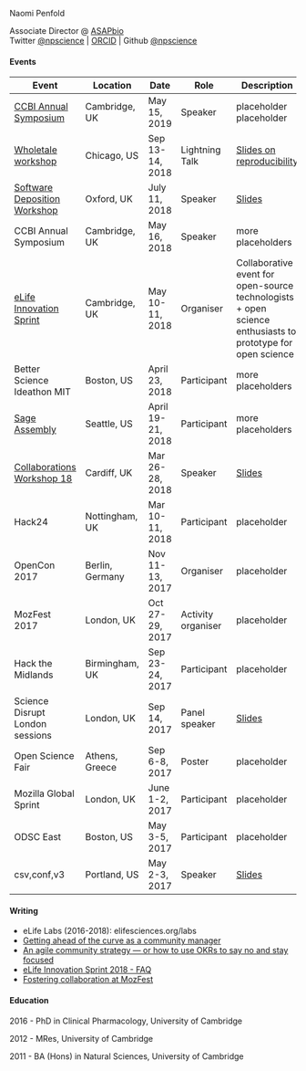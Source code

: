 Naomi Penfold

Associate Director @ [ASAPbio](https://asapbio.org)  
Twitter [@npscience](https://twitter.org/npscience) | [ORCID](http://orcid.org/0000-0003-0568-1194) | Github [@npscience](https://github.com/npscience) 

#### Events
Event | Location | Date | Role | Description
-------- | ------ | ---- | ---- | ----------------------
[CCBI Annual Symposium](https://www.eventbrite.co.uk/e/ccbi-annual-symposium-tickets-60726345133) | Cambridge, UK | May 15, 2019 | Speaker | placeholder placeholder
[Wholetale workshop](https://wholetale.org/2018/06/26/working-group-workshop.html) | Chicago, US | Sep 13-14, 2018 | Lightning Talk | [Slides on reproducibility](https://figshare.com/articles/eLife_Reproducible_Document_Stack_lightning_talk_WholeTale_workshop_September_2018/7076822)
[Software Deposition Workshop](https://www.eventbrite.co.uk/e/software-deposit-and-preservation-workshop-tickets-46441779613) | Oxford, UK | July 11, 2018 | Speaker | [Slides](https://figshare.com/articles/Software_preservation_a_publisher_s_perspective/6799097)
CCBI Annual Symposium | Cambridge, UK | May 16, 2018 | Speaker | more placeholders
[eLife Innovation Sprint](https://elifesciences.org/events/c40798c3/elife-innovation-sprint-2018?utm_source=sprint-IE&utm_medium=website&utm_campaign=sprint-2018) | Cambridge, UK | May 10-11, 2018 | Organiser | Collaborative event for open-source technologists + open science enthusiasts to prototype for open science
Better Science Ideathon MIT | Boston, US | April 23, 2018 | Participant | more placeholders
[Sage Assembly](http://sageassembly.org/) | Seattle, US | April 19-21, 2018 | Participant | more placeholders
[Collaborations Workshop 18](https://www.software.ac.uk/blog/2017-11-24-collaborations-workshop-2018-open-science-event-2018) | Cardiff, UK | Mar 26-28, 2018 | Speaker | [Slides](https://figshare.com/articles/Sustainability_in_research_communication_and_innovation_CollabW2018_/6037943)
Hack24 | Nottingham, UK | Mar 10-11, 2018 | Participant | placeholder
OpenCon 2017 | Berlin, Germany | Nov 11-13, 2017 | Organiser | placeholder
MozFest 2017 | London, UK | Oct 27-29, 2017 | Activity organiser | placeholder
Hack the Midlands | Birmingham, UK | Sep 23-24, 2017 | Participant | placeholder
Science Disrupt London sessions | London, UK | Sep 14, 2017 | Panel speaker | [Slides](https://figshare.com/articles/Presentation-ScienceDisrupt-science2_0/5411095)
Open Science Fair | Athens, Greece | Sep 6-8, 2017 | Poster | placeholder
Mozilla Global Sprint | London, UK | June 1-2, 2017 | Participant | placeholder
ODSC East | Boston, US | May 3-5, 2017 | Participant | placeholder
csv,conf,v3 | Portland, US | May 2-3, 2017 | Speaker | [Slides](https://figshare.com/articles/csvconfv3-presentation/4964999)

#### Writing
* eLife Labs (2016-2018): elifesciences.org/labs
* [Getting ahead of the curve as a community manager](https://medium.com/@npscience/getting-ahead-of-the-curve-as-a-community-manager-922dfc3d0f6f)
* [An agile community strategy — or how to use OKRs to say no and stay focused](https://blog.trelliscience.com/an-agile-community-strategy-or-how-to-use-okrs-to-say-no-and-stay-focused/)
* [eLife Innovation Sprint 2018 - FAQ](https://medium.com/@npscience/elife-innovation-sprint-2018-faqs-a4332c735d0b)
* [Fostering collaboration at MozFest](https://medium.com/@npscience/fostering-collaboration-at-mozfest-dc5e8c9246e1)


#### Education

2016 - PhD in Clinical Pharmacology, University of Cambridge

2012 - MRes, University of Cambridge

2011 - BA (Hons) in Natural Sciences, University of Cambridge


